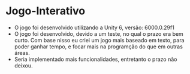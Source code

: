 # Jogo-Interativo

* O jogo foi desenvolvido utilizando a Unity 6, versão: 6000.0.29f1
* O jogo foi desenvolvido, devido a um teste, no qual o prazo era bem curto. Com base nisso eu criei um jogo mais baseado em texto, para poder ganhar tempo, e focar mais na programção do que em outras áreas.
* Seria implementado mais funcionalidades, entretanto o prazo não deixou.
